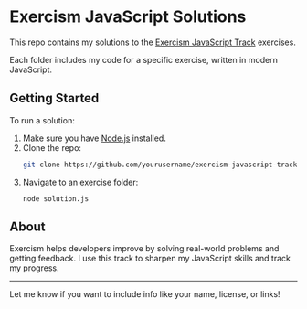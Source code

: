 # Exercism JavaScript Solutions

This repo contains my solutions to the [Exercism JavaScript Track](https://exercism.org/tracks/javascript) exercises.

Each folder includes my code for a specific exercise, written in modern JavaScript.

## Getting Started

To run a solution:

1. Make sure you have [Node.js](https://nodejs.org/) installed.
2. Clone the repo:
   ```bash
   git clone https://github.com/yourusername/exercism-javascript-track.git
   ```
3. Navigate to an exercise folder:
   ```cd exercise-name
   node solution.js
   ```

## About

Exercism helps developers improve by solving real-world problems and getting feedback.
I use this track to sharpen my JavaScript skills and track my progress.

---

Let me know if you want to include info like your name, license, or links!
